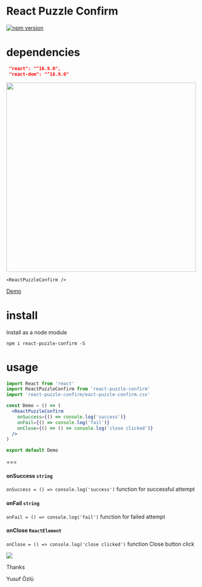 # React Puzzle Confirm

[![npm version](https://badge.fury.io/js/react-puzzle-confirm.svg)](https://badge.fury.io/js/react-puzzle-confirm)

# dependencies

```json
 "react": "^16.9.0",
 "react-dom": "^16.9.0"
```

<img width="500" src="https://github.com/ozluy/react-puzzle-confirm/blob/master/react-puzzle.gif" />

```
<ReactPuzzleConfirm />
```

<a target="_blank" rel="noopener noreferrer" href="http://ozluy.github.io/projects/react-puzzle-confirm"> Demo </a>

# install

Install as a node module

`npm i react-puzzle-confirm -S`

# usage

```jsx
import React from 'react'
import ReactPuzzleConfirm from 'react-puzzle-confirm'
import 'react-puzzle-confirm/eact-puzzle-confirm.css'

const Demo = () => (
  <ReactPuzzleConfirm
    onSuccess={() => console.log('success')}
    onFail={() => console.log('fail')}
    onClose={() => () => console.log('close clicked')}
  />
)

export default Demo
```

===

#### onSuccess `string`

`onSuccess = () => console.log('success')`
function for successful attempt

#### onFail `string`

`onFail = () => console.log('fail')`
function for failed attempt

#### onClose `ReactElement`

`onClose = () => console.log('close clicked')`
function Close button click

 <!--- 
 important note
===

For older versions of React ^15.0.0 please install following version with tag `react-version-15`

 `npm install react-puzzle-confirm@react-version-15 -S`

-->

<a href="https://paypal.me/ozluy"> <img src="https://github.com/ozluy/react-stripe-script-loader/blob/master/buy-me-a-coffee-with-paypal.png" /></a>

Thanks

Yusuf Özlü
